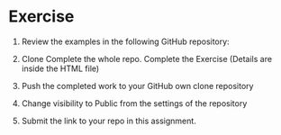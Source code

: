# Exercise

1) Review the examples in the following GitHub repository:

2) Clone Complete the whole repo. Complete the Exercise (Details are inside the HTML file)

3) Push the completed work to your GitHub own clone repository

4) Change visibility to Public from the settings of the repository

5) Submit the link to your repo in this assignment.
